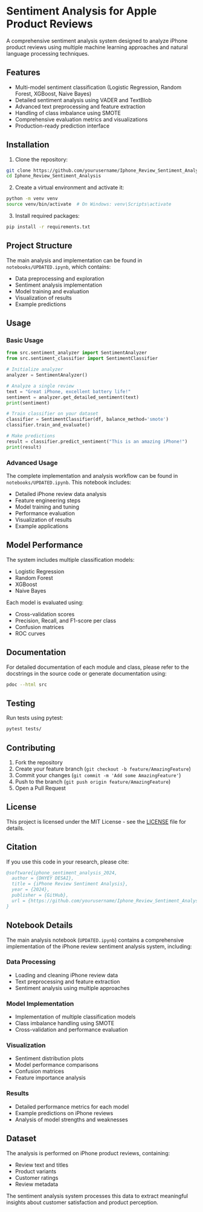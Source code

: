 # Sentiment Analysis for Apple Product Reviews

A comprehensive sentiment analysis system designed to analyze iPhone product reviews using multiple machine learning approaches and natural language processing techniques.

## Features

- Multi-model sentiment classification (Logistic Regression, Random Forest, XGBoost, Naive Bayes)
- Detailed sentiment analysis using VADER and TextBlob
- Advanced text preprocessing and feature extraction
- Handling of class imbalance using SMOTE
- Comprehensive evaluation metrics and visualizations
- Production-ready prediction interface

## Installation

1. Clone the repository:
```bash
git clone https://github.com/yourusername/Iphone_Review_Sentiment_Analysis.git
cd Iphone_Review_Sentiment_Analysis
```

2. Create a virtual environment and activate it:
```bash
python -m venv venv
source venv/bin/activate  # On Windows: venv\Scripts\activate
```

3. Install required packages:
```bash
pip install -r requirements.txt
```

## Project Structure

The main analysis and implementation can be found in `notebooks/UPDATED.ipynb`, which contains:
- Data preprocessing and exploration
- Sentiment analysis implementation
- Model training and evaluation
- Visualization of results
- Example predictions

## Usage

### Basic Usage

```python
from src.sentiment_analyzer import SentimentAnalyzer
from src.sentiment_classifier import SentimentClassifier

# Initialize analyzer
analyzer = SentimentAnalyzer()

# Analyze a single review
text = "Great iPhone, excellent battery life!"
sentiment = analyzer.get_detailed_sentiment(text)
print(sentiment)

# Train classifier on your dataset
classifier = SentimentClassifier(df, balance_method='smote')
classifier.train_and_evaluate()

# Make predictions
result = classifier.predict_sentiment("This is an amazing iPhone!")
print(result)
```

### Advanced Usage

The complete implementation and analysis workflow can be found in `notebooks/UPDATED.ipynb`. This notebook includes:
- Detailed iPhone review data analysis
- Feature engineering steps
- Model training and tuning
- Performance evaluation
- Visualization of results
- Example applications

## Model Performance

The system includes multiple classification models:
- Logistic Regression
- Random Forest
- XGBoost
- Naive Bayes

Each model is evaluated using:
- Cross-validation scores
- Precision, Recall, and F1-score per class
- Confusion matrices
- ROC curves

## Documentation

For detailed documentation of each module and class, please refer to the docstrings in the source code or generate documentation using:

```bash
pdoc --html src
```

## Testing

Run tests using pytest:

```bash
pytest tests/
```

## Contributing

1. Fork the repository
2. Create your feature branch (`git checkout -b feature/AmazingFeature`)
3. Commit your changes (`git commit -m 'Add some AmazingFeature'`)
4. Push to the branch (`git push origin feature/AmazingFeature`)
5. Open a Pull Request

## License

This project is licensed under the MIT License - see the [LICENSE](LICENSE) file for details.

## Citation

If you use this code in your research, please cite:

```bibtex
@software{iphone_sentiment_analysis_2024,
  author = {DHYEY DESAI},
  title = {iPhone Review Sentiment Analysis},
  year = {2024},
  publisher = {GitHub},
  url = {https://github.com/yourusername/Iphone_Review_Sentiment_Analysis}
}
```

## Notebook Details

The main analysis notebook (`UPDATED.ipynb`) contains a comprehensive implementation of the iPhone review sentiment analysis system, including:

### Data Processing
- Loading and cleaning iPhone review data
- Text preprocessing and feature extraction
- Sentiment analysis using multiple approaches

### Model Implementation
- Implementation of multiple classification models
- Class imbalance handling using SMOTE
- Cross-validation and performance evaluation

### Visualization
- Sentiment distribution plots
- Model performance comparisons
- Confusion matrices
- Feature importance analysis

### Results
- Detailed performance metrics for each model
- Example predictions on iPhone reviews
- Analysis of model strengths and weaknesses

## Dataset

The analysis is performed on iPhone product reviews, containing:
- Review text and titles
- Product variants
- Customer ratings
- Review metadata

The sentiment analysis system processes this data to extract meaningful insights about customer satisfaction and product perception.
